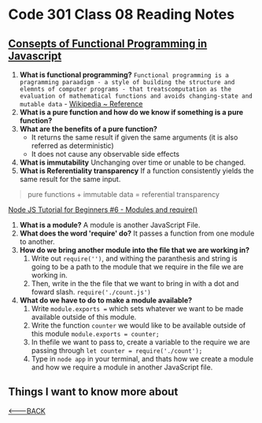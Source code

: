 # Code 301 Class 08 Reading Notes

## [Consepts of Functional Programming in Javascript](https://medium.com/the-renaissance-developer/concepts-of-functional-programming-in-javascript-6bc84220d2aan)

1. **What is functional programming?** `Functional programming is a pragramming paraadigm - a style of building the structure and elemnts of computer programs - that treatscomputation as the evaluation of mathematical functions and avoids changing-state and mutable data` - [Wikipedia ~ Reference](https://en.wikipedia.org/wiki/Functional_programming)
2. **What is a pure function and how do we know if something is a pure function?**
3. **What are the benefits of a pure function?**
   - It returns the same result if given the same arguments (it is also referred as deterministic)
   - It does not cause any observable side effects
4. **What is immutability** Unchanging over time or unable to be changed.
5. **What is Referentiality transparency** If a function consistently yields the same result for the same input.

> pure functions + immutable data = referential transparency

[Node JS Tutorial for Beginners #6 - Modules and require()](https://www.youtube.com/watch?v=xHLd36QoS4k)

1. **What is a module?** A module is another JavaScript File.
2. **What does the word 'require' do?** It passes a function from one module to another.
3. **How do we bring another module into the file that we are working in?**
   1. Write out `require('')`, and withing the paranthesis and string is going to be a path to the module that we require in the file we are working in.
   2. Then, write in the the file that we want to bring in with a dot and foward slash. `require('./count.js')`
4. **What do we have to do to make a module available?**
   1. Write `module.exports =` which sets whatever we want to be made available outside of this module.
   2. Write the function `counter` we would like to be available outside of this module `module.exports = counter;`
   3. In thefile we want to pass to, create a variable to the require we are passing through `let counter = require('./count');`
   4. Type in `node app` in your terminal, and thats how we create a module and how we require a module in another JavaScript file.

## Things I want to know more about

[<---BACK](README.md)
